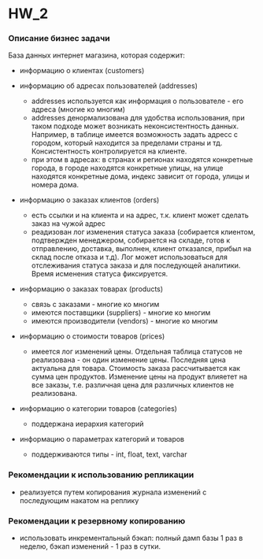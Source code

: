 # HW_2

### Описание бизнес задачи
База данных интернет магазина, которая содержит:
- информацию о клиентах (customers)
- информацию об адресах пользователей (addresses)
    - addresses используется как информация о пользователе - его адреса (многие ко многим)
    - addresses денормализована для удобства использования, при таком подходе может возникать неконсистентность данных. 
    Например, в таблице имеется возможность задать адресс с городом, который находится за пределами страны и тд. 
    Консистентность контролируется на клиенте.
    - при этом в адресах: в странах и регионах находятся конкретные города, в городе находятся конкретные улицы, 
    на улице находятся конкретные дома, индекс зависит от города, улицы и номера дома.
    
- информацию о заказах клиентов (orders)
    - есть ссылки и на клиента и на адрес, т.к. клиент может сделать заказ на чужой адрес
    - реадизован лог изменения статуса заказа (собирается клиентом, подтвержден менеджером, собирается на складе, 
    готов к отправлению, доставка, выполнен, клиент отказался, прибыл на склад после отказа и т.д). 
    Лог может использоваться для отслеживания статуса заказа и для последующей аналитики. 
    Время исменения статуса фиксируется.
- информацию о заказах товарах (products)
    - связь с заказами - многие ко многим
    - имеются поставщики (suppliers) - многие ко многим
    - имеются производители (vendors) - многие ко многим
- информацию о стоимости товаров (prices)
    - имеется лог изменений цены. Отдельная таблица статусов не реализована - он один изменение цены. 
    Последняя цена актуальна для товара. Стоимость заказа рассчитывается как сумма цен продуктов. 
    Изменение цены на продукт влияетет на все заказы, т.е. различная цена для различных клиентов не реализована.
- информацию о категории товаров (categories)
    - поддержана иерархия категорий
- информацию о параметрах категорий и товаров
    - поддерживаются типы - int, float, text, varchar
    

### Рекомендации к использованию репликации
- реализуется путем копирования журнала изменений с последующим накатом на реплику

### Рекомендации к резервному копированию
- использовать инкрементальный бэкап: полный дамп базы 1 раз в неделю, бэкап изменений - 1 раз в сутки.
